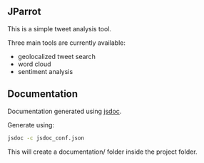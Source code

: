 JParrot
--------------------------------------

This is a simple tweet analysis tool.

Three main tools are currently available:
- geolocalized tweet search
- word cloud
- sentiment analysis


Documentation
--------------------------------------

Documentation generated using [jsdoc](https://jsdoc.app).

Generate using:

```bash
jsdoc -c jsdoc_conf.json
```

This will create a documentation/ folder inside the project folder.
